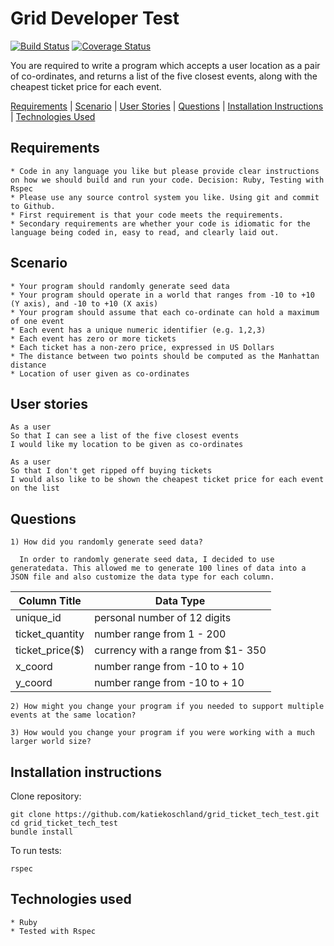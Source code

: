 # Grid Developer Test
[![Build Status](https://travis-ci.org/katiekoschland/grid_ticket_tech_test.svg?branch=master)](https://travis-ci.org/katiekoschland/grid_ticket_tech_test) [![Coverage Status](https://coveralls.io/repos/github/katiekoschland/grid_ticket_tech_test/badge.svg?branch=master)](https://coveralls.io/github/katiekoschland/grid_ticket_tech_test?branch=master)

You are required to write a program which accepts a user location as a pair of co-ordinates, and returns a list of the five closest events, along with the cheapest ticket price for each event.

[Requirements](#requirements) | [Scenario](#scenario) | [User Stories](#user-stories) | [Questions](#questions) | [Installation Instructions](#installation-instructions) | [Technologies Used](#technologies-used)

## Requirements

````
* Code in any language you like but please provide clear instructions on how we should build and run your code. Decision: Ruby, Testing with Rspec
* Please use any source control system you like. Using git and commit to Github.
* First requirement is that your code meets the requirements.
* Secondary requirements are whether your code is idiomatic for the language being coded in, easy to read, and clearly laid out.

````
## Scenario

````
* Your program should randomly generate seed data
* Your program should operate in a world that ranges from -10 to +10 (Y axis), and -10 to +10 (X axis)
* Your program should assume that each co-ordinate can hold a maximum of one event
* Each event has a unique numeric identifier (e.g. 1,2,3)
* Each event has zero or more tickets
* Each ticket has a non-zero price, expressed in US Dollars
* The distance between two points should be computed as the Manhattan distance
* Location of user given as co-ordinates
````

## User stories

````
As a user
So that I can see a list of the five closest events
I would like my location to be given as co-ordinates

As a user
So that I don't get ripped off buying tickets
I would also like to be shown the cheapest ticket price for each event on the list
````

## Questions

````
1) How did you randomly generate seed data?

  In order to randomly generate seed data, I decided to use generatedata. This allowed me to generate 100 lines of data into a JSON file and also customize the data type for each column.

````
| Column Title      | Data Type     |
| ----------------- | ------------- |
| unique_id | personal number of 12 digits |
| ticket_quantity | number range from 1 - 200 |
| ticket_price($) |currency with a range from $1- 350 |
|  x_coord | number range from -10 to + 10 |
|  y_coord | number range from -10 to + 10

````
2) How might you change your program if you needed to support multiple events at the same location?

3) How would you change your program if you were working with a much larger world size?
````

## Installation instructions

Clone repository:

````
git clone https://github.com/katiekoschland/grid_ticket_tech_test.git
cd grid_ticket_tech_test
bundle install
````

To run tests:

````
rspec
````

## Technologies used

````
* Ruby
* Tested with Rspec
````

